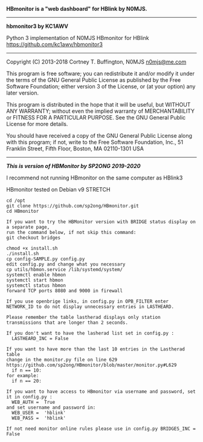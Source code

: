 

**HBmonitor is a "web dashboard" for HBlink by N0MJS.**

---

**hbmonitor3 by KC1AWV**

Python 3 implementation of N0MJS HBmonitor for HBlink https://github.com/kc1awv/hbmonitor3 

---

Copyright (C) 2013-2018  Cortney T. Buffington, N0MJS <n0mjs@me.com>

This program is free software; you can redistribute it and/or modify it under the terms of the GNU General Public License as published by the Free Software Foundation; either version 3 of the License, or (at your option) any later version.

This program is distributed in the hope that it will be useful, but WITHOUT ANY WARRANTY; without even the implied warranty of MERCHANTABILITY or FITNESS FOR A PARTICULAR PURPOSE. See the GNU General Public License for more details.

You should have received a copy of the GNU General Public License along with this program; if not, write to the Free Software Foundation, Inc., 51 Franklin Street, Fifth Floor, Boston, MA 02110-1301  USA

---

***This is version of HBMonitor by SP2ONG 2019-2020***

I recommend not running HBmonitor on the same computer as HBlink3

HBmonitor tested on Debian v9 STRETCH


    cd /opt
    git clone https://github.com/sp2ong/HBmonitor.git
    cd HBmonitor
    
    If you want to try the HBMonitor version with BRIDGE status display on a separate page, 
    run the command below, if not skip this command:
    git checkout bridges
    
    chmod +x install.sh
    ./install.sh
    cp config-SAMPLE.py config.py
    edit config.py and change what you necessary
    cp utils/hbmon.service /lib/systemd/system/
    systemctl enable hbmon
    systemctl start hbmon
    systemctl status hbmon
    forward TCP ports 8080 and 9000 in firewall
    
    If you use openbrige links, in config.py in OPB_FILTER enter NETWORK_ID to do not display unnecessary entries in LASTHEARD.
    
    Please remember the table lastherad displays only station transmissions that are longer than 2 seconds.
    
    If you don't want to have the lasherad list set in config.py :  
      LASTHEARD_INC = False
    
    If you want to have more than the last 10 entries in the Lastherad table
    change in the monitor.py file on line 629 https://github.com/sp2ong/HBmonitor/blob/master/monitor.py#L629
      if n == 10:
    for example:
      if n == 20:

    If you want to have access to HBmonitor via username and password, set it in config.py :
      WEB_AUTH =  True
    and set username and password in:    
      WEB_USER =  'hblink'
      WEB_PASS =  'hblink'

    If not need monitor online rules please use in config.py BRIDGES_INC = False
